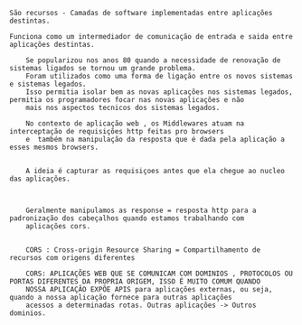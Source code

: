     São recursos - Camadas de software implementadas entre aplicações destintas.

    Funciona como um intermediador de comunicação de entrada e saida entre aplicações destintas.

        Se popularizou nos anos 80 quando a necessidade de renovação de sistemas ligados se tornou um grande problema.
        Foram utilizados como uma forma de ligação entre os novos sistemas e sistemas legados.
        Isso permitia isolar bem as novas aplicações nos sistemas legados, permitia os programadores focar nas novas aplicações e não
        mais nos aspectos tecnicos dos sistemas legados.

        No contexto de aplicação web , os Middlewares atuam na interceptação de requisições http feitas pro browsers
        e  também na manipulação da resposta que é dada pela aplicação a esses mesmos browsers.


        A ideia é capturar as requisiçoes antes que ela chegue ao nucleo das aplicações.

        

        Geralmente manipulamos as response = resposta http para a padronização dos cabeçalhos quando estamos trabalhando com
        aplicações cors.


        CORS : Cross-origin Resource Sharing = Compartilhamento de recursos com origens diferentes

        CORS: APLICAÇÕES WEB QUE SE COMUNICAM COM DOMINIOS , PROTOCOLOS OU PORTAS DIFERENTES DA PROPRIA ORIGEM, ISSO É MUITO COMUM QUANDO
        NOSSA APLICAÇÃO EXPÕE APIS para aplicações externas, ou seja, quando a nossa aplicação fornece para outras aplicações
        acessos a determinadas rotas. Outras aplicações -> Outros dominios.
 
